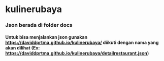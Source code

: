 # kulinerubaya
### Json berada di folder docs 
#### Untuk bisa menjalankan json gunakan https://daviddprtma.github.io/kulinerubaya/ diikuti dengan nama yang akan dilihat (Ex: https://daviddprtma.github.io/kulinerubaya/detailrestaurant.json)
